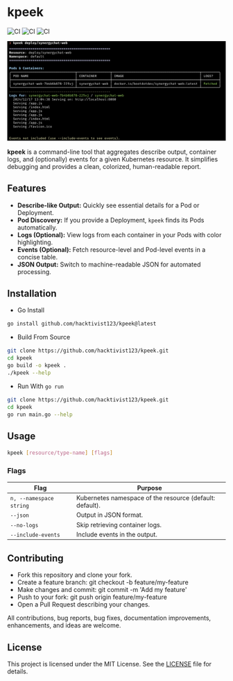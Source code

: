 # kpeek

![CI](https://github.com/hacktivist123/kpeek/actions/workflows/release.yml/badge.svg) ![CI](https://github.com/hacktivist123/kpeek/actions/workflows/go.yaml/badge.svg) ![CI](https://github.com/hacktivist123/kpeek/actions/workflows/.golangci-lint.yaml/badge.svg)

![Kpeek in Action](./img/demo.png)

**kpeek** is a command-line tool that aggregates describe output, container logs, and (optionally) events for a given Kubernetes resource. It simplifies debugging and provides a clean, colorized, human-readable report.

## Features

- **Describe-like Output:** Quickly see essential details for a Pod or Deployment.
- **Pod Discovery:** If you provide a Deployment, `kpeek` finds its Pods automatically.
- **Logs (Optional):** View logs from each container in your Pods with color highlighting.
- **Events (Optional):** Fetch resource-level and Pod-level events in a concise table.
- **JSON Output:** Switch to machine-readable JSON for automated processing.

## Installation

- Go Install  

```bash
go install github.com/hacktivist123/kpeek@latest
```

- Build From Source

```bash
git clone https://github.com/hacktivist123/kpeek.git
cd kpeek
go build -o kpeek .
./kpeek --help
```

- Run With `go run`

```bash
git clone https://github.com/hacktivist123/kpeek.git
cd kpeek
go run main.go --help
```

## Usage

```bash
kpeek [resource/type-name] [flags]
```

### Flags

| Flag        |    Purpose |
| ------------|------------|
| `n, --namespace string` | Kubernetes namespace of the resource (default: default).|
| `--json` | Output in JSON format. |
| `--no-logs` | Skip retrieving container logs. |
| `--include-events` | Include events in the output.|

## Contributing

- Fork this repository and clone your fork.
- Create a feature branch: git checkout -b feature/my-feature
- Make changes and commit: git commit -m 'Add my feature'
- Push to your fork: git push origin feature/my-feature
- Open a Pull Request describing your changes.

All contributions, bug reports, bug fixes, documentation improvements, enhancements, and ideas are welcome.

## License

This project is licensed under the MIT License. See the [LICENSE](./LICENSE) file for details.
